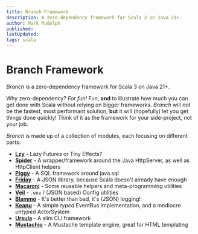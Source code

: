 ```yaml
---
title: Branch Framework
description: A zero-dependency framework for Scala 3 on Java 21+.
author: Mark Rudolph
published:
lastUpdated:
tags: scala
---
```


# Branch Framework

_Branch_ is a zero-dependency framework for Scala 3 on Java 21+.

Why zero-dependency? _For fun!_ Fun, **and** to illustrate how much you can get done with Scala without relying on bigger frameworks. _Branch_ will not be the fastest, most performant solution, **but** it will (hopefully) let you get things done quickly! Think of it as the framework for your side-project, not your job.

_Branch_ is made up of a collection of modules, each focusing on different parts:

- **[Lzy](/lzy)** - Lazy Futures or Tiny Effects?
- **[Spider](/spider)** - A wrapper/framework around the Java HttpServer, as well as
  HttpClient helpers
- **[Piggy](/piggy)** - A SQL framework around java.sql
- **[Friday](/friday)** - A JSON library, because Scala doesn't already have enough
- **[Macaroni](/macaroni)** - Some reusable helpers and meta-programming utilities
- **[Veil](/veil)** - `.env` / (JSON based) Config utilities
- **[Blammo](/blammo)** - It's better than bad, it's (JSON) logging!
- **[Keanu](/keanu)** - A simple _typed_ EventBus implementation, and a mediocre _untyped_ ActorSystem
- **[Ursula](/ursula)** - A slim CLI framework
- **[Mustachio](/mustachio)** - A Mustache template engine, great for HTML templating
